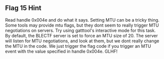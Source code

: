 ## Flag 15 Hint

Read handle 0x004e and do what it says.  Setting MTU can be a tricky thing.  Some tools may provide mtu flags, but they dont seem to really trigger MTU negotiations on servers.  Try using gatttool's interactive mode for this task.  By default, the BLECTF server is set to force an MTU size of 20.  The server will listen for MTU negotiations, and look at them, but we dont really change the MTU in the code.  We just trigger the flag code if you trigger an MTU event with the value specified in handle 0x004e.  GLHF!
